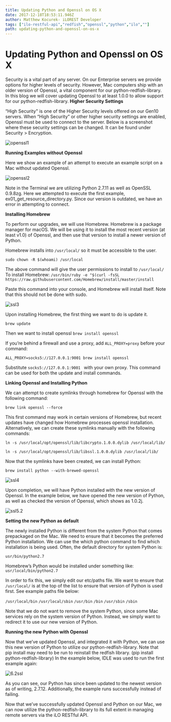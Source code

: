 ```yaml
---
title: Updating Python and Openssl on OS X
date: 2017-12-18T18:53:11.946Z
author: Matthew Kocurek- iLOREST Developer 
tags: ["ilo-restful-api","redfish","openssl","python","ilo",""]
path: updating-python-and-openssl-on-os-x
---
```

# **Updating Python and Openssl on OS X**
Security is a vital part of any server. On our Enterprise servers we provide options for higher levels of security. However, Mac computers ship with an older version of Openssl, a vital component for our python-redfish-library. In this blog we will cover updating Openssl to at least 1.0.0 to allow support for our python-redfish-library.
**Higher Security Settings**

“High Security" is one of the Higher Security levels offered on our Gen10 servers. When “High Security” or other higher security settings are enabled, Openssl must be used to connect to the server. Below is a screenshot where these security settings can be changed. It can be found under Security > Encryption.

![openssl1](https://hpe-developer-portal.s3.amazonaws.com/uploads/media/2017/12/1-1513693864107.jpg)


**Running Examples without Openssl**

Here we show an example of an attempt to execute an example script on a Mac without updated Openssl.

![openssl2](https://hpe-developer-portal.s3.amazonaws.com/uploads/media/2017/12/2-1513693937238.png)


Note in the Terminal we are utilizing Python 2.7.11 as well as OpenSSL 0.9.8zg. Here we attempted to execute the first example, ex01_get_resource_directory.py. Since our version is outdated, we have an error in attempting to connect.

**Installing Homebrew**


To perform our upgrades, we will use Homebrew. Homebrew is a package manager for macOS. We will be using it to install the most recent version (at least v1.0) of Openssl, and then use that version to install a newer version of Python.

Homebrew installs into `/usr/local/` so it must be accessible to the user.

`sudo chown -R $(whoami) /usr/local`

The above command will give the user permissions to install to `/usr/local/`
To install Homebrew:
`/usr/bin/ruby -e "$(curl -fsSL
https://raw.githubusercontent.com/Homebrew/install/master/install`

Paste this command into your console, and Homebrew will install itself. Note that this should not be done with sudo.


![ssl3](https://hpe-developer-portal.s3.amazonaws.com/uploads/media/2018/2/3-1518714501022.png)



Upon installing Homebrew, the first thing we want to do is update it.

`brew update`

Then we want to install openssl
`brew install openssl`

If you’re behind a firewall and use a proxy, add `ALL_PROXY=proxy` before your command:

`ALL_PROXY=socks5://127.0.0.1:9001 brew install openssl`

Substitute `socks5://127.0.0.1:9001 ` with your own proxy. This command can be used for both the update and install commands.



**Linking Openssl and Installing Python**


We can attempt to create symlinks through homebrew for Openssl with the following command:

`brew link openssl --force`

This first command may work in certain versions of Homebrew, but recent updates have changed how Homebrew processes openssl installation. Alternatively, we can create these symlinks manually with the following commands:

`ln -s /usr/local/opt/openssl/lib/libcrypto.1.0.0.dylib /usr/local/lib/`

`ln -s /usr/local/opt/openssl/lib/libssl.1.0.0.dylib /usr/local/lib/`

Now that the symlinks have been created, we can install Python:

`brew install python --with-brewed-openssl`


![ssl4](https://hpe-developer-portal.s3.amazonaws.com/uploads/media/2018/2/4-1518714723500.png)


Upon completion, we will have Python installed with the new version of Openssl. In the example below, we have opened the new version of Python, as well as checked the version of Openssl, which shows as 1.0.2j.

![ssl5.2](https://hpe-developer-portal.s3.amazonaws.com/uploads/media/2018/2/5-1518716804698.png)



**Setting the new Python as default**


The newly installed Python is different from the system Python that comes prepackaged on the Mac. We need to ensure that it becomes the preferred Python installation. We can use the which python command to find which installation is being used.
Often, the default directory for system Python is:

`usr/bin/python2.7`

Homebrew’s Python would be installed under something like:
`usr/local/bin/python2.7`

In order to fix this, we simply edit our etc/paths file. We want to ensure that `/usr/local/` is at the top of the list to ensure that version of Python is used first. See example paths file below:

`/usr/local/bin`
`/usr/local/sbin`
`/usr/bin`
`/bin`
`/usr/sbin`
`/sbin`

Note that we do not want to remove the system Python, since some Mac services rely on the system version of Python. Instead, we simply want to redirect it to use our new version of Python.


**Running the new Python with Openssl**


Now that we’ve updated Openssl, and integrated it with Python, we can use this new version of Python to utilize our python-redfish-library. Note that pip install may need to be run to reinstall the redfish library. (pip install python-redfish-library) In the example below, IDLE was used to run the first example again:


![6.2ssl](https://hpe-developer-portal.s3.amazonaws.com/uploads/media/2018/2/6-1518717614095.png)



As you can see, our Python has since been updated to the newest version as of writing, 2.7.12. Additionally, the example runs successfully instead of failing.

Now that we’ve successfully updated Openssl and Python on our Mac, we can now utilize the python-redfish-library to its full extent in managing remote servers via the iLO RESTful API. 
